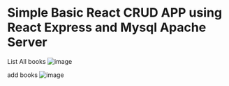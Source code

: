 # Simple Basic React CRUD APP using React Express and Mysql Apache Server

List All books
![image](https://github.com/user-attachments/assets/4a429cf0-b69c-4e16-85ff-62bd125c5f79)

add books
![image](https://github.com/user-attachments/assets/5a9b3791-82b1-4009-8832-8dcca7d195b2)

